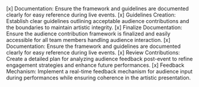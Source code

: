 [x] Documentation: Ensure the framework and guidelines are documented clearly for easy reference during live events.
[x] Guidelines Creation: Establish clear guidelines outlining acceptable audience contributions and the boundaries to maintain artistic integrity.
[x] Finalize Documentation: Ensure the audience contribution framework is finalized and easily accessible for all team members handling audience interaction.
[x] Documentation: Ensure the framework and guidelines are documented clearly for easy reference during live events.
[x] Review Contributions: Create a detailed plan for analyzing audience feedback post-event to refine engagement strategies and enhance future performances.
[x] Feedback Mechanism: Implement a real-time feedback mechanism for audience input during performances while ensuring coherence in the artistic presentation.